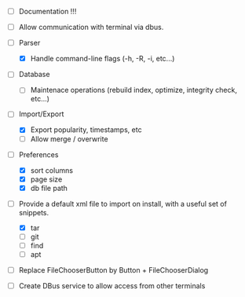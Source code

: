 - [ ] Documentation !!!

- [ ] Allow communication with terminal via dbus.

- [ ] Parser
    - [x] Handle command-line flags (-h, -R, -i, etc...)

- [ ] Database
    - [ ] Maintenace operations (rebuild index, optimize, integrity check, etc...)

- [ ] Import/Export
    - [x] Export popularity, timestamps, etc
    - [ ] Allow merge / overwrite

- [ ] Preferences
    - [x] sort columns
    - [x] page size
    - [x] db file path

- [ ] Provide a default xml file to import on install, with a useful set of snippets.
    - [x] tar
    - [ ] git
    - [ ] find
    - [ ] apt

- [ ] Replace FileChooserButton by Button + FileChooserDialog

- [ ] Create DBus service to allow access from other terminals
